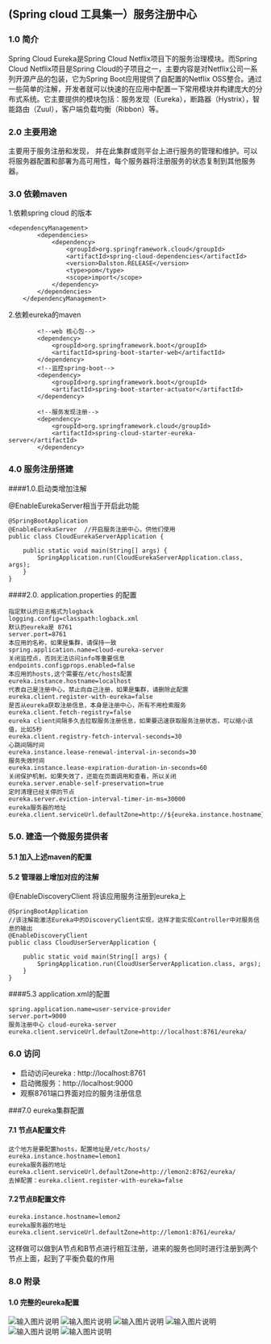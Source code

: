 ##  (Spring cloud 工具集一）服务注册中心

### 1.0  简介

  Spring Cloud Eureka是Spring Cloud Netflix项目下的服务治理模块。而Spring Cloud Netflix项目是Spring Cloud的子项目之一，主要内容是对Netflix公司一系列开源产品的包装，它为Spring Boot应用提供了自配置的Netflix OSS整合。通过一些简单的注解，开发者就可以快速的在应用中配置一下常用模块并构建庞大的分布式系统。它主要提供的模块包括：服务发现（Eureka），断路器（Hystrix），智能路由（Zuul），客户端负载均衡（Ribbon）等。

### 2.0 主要用途

主要用于服务注册和发现， 并在此集群或则平台上进行服务的管理和维护。可以将服务器配置和部署为高可用性，每个服务器将注册服务的状态复制到其他服务器。

### 3.0 依赖maven
1.依赖spring  cloud 的版本

```
<dependencyManagement>
        <dependencies>
            <dependency>
                <groupId>org.springframework.cloud</groupId>
                <artifactId>spring-cloud-dependencies</artifactId>
                <version>Dalston.RELEASE</version>
                <type>pom</type>
                <scope>import</scope>
            </dependency>
        </dependencies>
    </dependencyManagement>
```
 
2.依赖eureka的maven

```
        <!--web 核心包-->
        <dependency>
            <groupId>org.springframework.boot</groupId>
            <artifactId>spring-boot-starter-web</artifactId>
        </dependency>
        <!--监控spring-boot-->
        <dependency>
            <groupId>org.springframework.boot</groupId>
            <artifactId>spring-boot-starter-actuator</artifactId>
        </dependency>

        <!--服务发现注册-->
        <dependency>
            <groupId>org.springframework.cloud</groupId>
            <artifactId>spring-cloud-starter-eureka-server</artifactId>
        </dependency>
```
### 4.0 服务注册搭建

####1.0.启动类增加注解

@EnableEurekaServer相当于开启此功能 

```
@SpringBootApplication
@EnableEurekaServer  //开启服务注册中心，供他们使用
public class CloudEurekaServerApplication {

	public static void main(String[] args) {
		SpringApplication.run(CloudEurekaServerApplication.class, args);
	}
}
```

####2.0. application.properties 的配置

```
指定默认的日志格式为logback
logging.config=classpath:logback.xml
默认的eureka是 8761
server.port=8761
本应用的名称，如果是集群，请保持一致
spring.application.name=cloud-eureka-server
关闭监控点，否则无法访问info等重要信息
endpoints.configprops.enabled=false
本应用的hosts,这个需要在/etc/hosts配置
eureka.instance.hostname=localhost
代表自己是注册中心，禁止向自己注册，如果是集群，请删除此配置
eureka.client.register-with-eureka=false
是否从eureka获取注册信息，本身是注册中心，所有不用检索服务
eureka.client.fetch-registry=false
eureka client间隔多久去拉取服务注册信息，如果要迅速获取服务注册状态，可以缩小该值，比如5秒
eureka.client.registry-fetch-interval-seconds=30
心跳间隔时间
eureka.instance.lease-renewal-interval-in-seconds=30
服务失效时间
eureka.instance.lease-expiration-duration-in-seconds=60
关闭保护机制，如果失效了，还能在页面调用和查看，所以关闭
eureka.server.enable-self-preservation=true
定时清理已经关停的节点
eureka.server.eviction-interval-timer-in-ms=30000
eureka服务器的地址
eureka.client.serviceUrl.defaultZone=http://${eureka.instance.hostname}:${server.port}/eureka/
```

### 5.0. 建造一个微服务提供者

#### 5.1 加入上述maven的配置
#### 5.2 管理器上增加对应的注解

@EnableDiscoveryClient 将该应用服务注册到eureka上

```
@SpringBootApplication
//该注解能激活Eureka中的DiscoveryClient实现，这样才能实现Controller中对服务信息的输出
@EnableDiscoveryClient
public class CloudUserServerApplication {

	public static void main(String[] args) {
		SpringApplication.run(CloudUserServerApplication.class, args);
	}
}
```
####5.3 application.xml的配置
```
spring.application.name=user-service-provider
server.port=9000
服务注册中心 cloud-eureka-server
eureka.client.serviceUrl.defaultZone=http://localhost:8761/eureka/
```

### 6.0 访问

- 启动访问eureka : http://localhost:8761
- 启动微服务：http://localhost:9000
- 观察8761端口界面对应的服务注册信息

###7.0 eureka集群配置

#### 7.1 节点A配置文件
```
这个地方是要配置hosts，配置地址是/etc/hosts/
eureka.instance.hostname=lemon1
eureka服务器的地址
eureka.client.serviceUrl.defaultZone=http://lemon2:8762/eureka/
去掉配置：eureka.client.register-with-eureka=false

```
#### 7.2节点B配置文件
```
eureka.instance.hostname=lemon2
eureka服务器的地址
eureka.client.serviceUrl.defaultZone=http://lemon1:8761/eureka/
```
这样做可以做到A节点和B节点进行相互注册，进来的服务也同时进行注册到两个节点上面，起到了平衡负载的作用


### 8.0 附录

#### 1.0  完整的eureka配置
![输入图片说明](http://7xordd.com1.z0.glb.clouddn.com/1.jpg "在这里输入图片标题")
![输入图片说明](http://7xordd.com1.z0.glb.clouddn.com/2.jpg "在这里输入图片标题")
![输入图片说明](http://7xordd.com1.z0.glb.clouddn.com/3.jpg "在这里输入图片标题")
![输入图片说明](http://7xordd.com1.z0.glb.clouddn.com/4.jpg "在这里输入图片标题")
![输入图片说明](http://7xordd.com1.z0.glb.clouddn.com/5.jpg "在这里输入图片标题")
![输入图片说明](http://7xordd.com1.z0.glb.clouddn.com/6.jpg "在这里输入图片标题")




